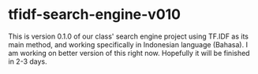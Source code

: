 # tfidf-search-engine-v010

This is version 0.1.0 of our class' search engine project using TF.IDF as its main method, and working specifically in Indonesian language (Bahasa). I am working on better version of this right now. Hopefully it will be finished in 2-3 days.

